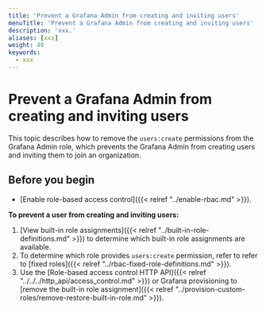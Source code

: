 ```yaml
---
title: 'Prevent a Grafana Admin from creating and inviting users'
menuTitle: 'Prevent a Grafana Admin from creating and inviting users'
description: 'xxx.'
aliases: [xxx]
weight: 40
keywords:
  - xxx
---
```


# Prevent a Grafana Admin from creating and inviting users

This topic describes how to remove the `users:create` permissions from the Grafana Admin role, which prevents the Grafana Admin from creating users and inviting them to join an organization.

## Before you begin

- [Enable role-based access control]({{< relref "../enable-rbac.md" >}}).

**To prevent a user from creating and inviting users:**

1. [View built-in role assignments]({{< relref "../built-in-role-definitions.md" >}}) to determine which built-in role assignments are available.
1. To determine which role provides `users:create` permission, refer to refer to [fixed roles]({{< relref "../rbac-fixed-role-definitions.md" >}}).
1. Use the [Role-based access control HTTP API]({{< relref "../../../http_api/access_control.md" >}}) or Grafana provisioning to [remove the built-in role assignment]({{< relref "../provision-custom-roles/remove-restore-built-in-role.md" >}}).
